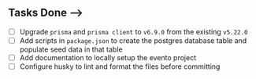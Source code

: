 ## Tasks Done —>

- [ ] Upgrade `prisma` and `prisma client` to `v6.9.0` from the existing `v5.22.0`
- [ ] Add scripts in `package.json` to create the postgres database table and populate seed data in that table
- [ ] Add documentation to locally setup the evento project
- [ ] Configure husky to lint and format the files before committing
